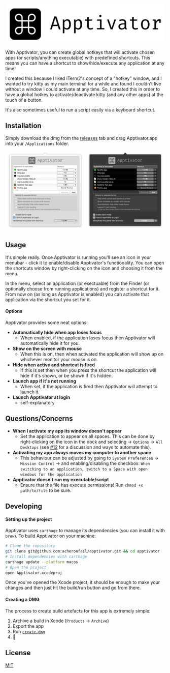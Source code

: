 ![Apptivator Banner](./Resources/banner.png)

With Apptivator, you can create global hotkeys that will activate chosen apps (or scripts/anything executable) with predefined shortcuts. This means you can have a shortcut to show/hide/execute any application at any time!

I created this because I liked iTerm2's concept of a "hotkey" window, and I wanted to try kitty as my main terminal for a while and found I couldn't live without a window I could activate at any time. So, I created this in order to have a global hotkey to activate/deactivate kitty (and any other apps) at the touch of a button.

It's also sometimes useful to run a script easily via a keyboard shortcut.

## Installation

Simply download the dmg from the [releases](https://github.com/acheronfail/apptivator/releases) tab and drag Apptivator.app into your `/Applications` folder.

![screenshot of apptivator](./Resources/demo.png)

## Usage

It's simple really. Once Apptivator is running you'll see an icon in your menubar - click it to enable/disable Apptivator's functionality. You can open the shortcuts window by right-clicking on the icon and choosing it from the menu.

In the menu, select an application (or exectuable) from the Finder (or optionally choose from running applications) and register a shortcut for it. From now on (as long as Apptivator is enabled) you can activate that application via the shortcut you set for it.

#### Options

Apptivator provides some neat options:

* **Automatically hide when app loses focus**
	- When enabled, if the application loses focus then Apptivator will automatically hide it for you.
* **Show on the screen with mouse**
	- When this is on, then when activated the application will show up on whichever monitor your mouse is on.
* **Hide when active and shortcut is fired**
	- If this is set then when you press the shortcut the application will hide if it's shown, or be shown if it's hidden.
* **Launch app if it's not running**
	- When set, if the application is fired then Apptivator will attempt to launch it.
* **Launch Apptivator at login**
	- self-explanatory

## Questions/Concerns

* **When I activate my app its window doesn't appear**
	- Set the application to appear on all spaces. This can be done by right-clicking on the icon in the dock and selecting -> `Options` -> `All Desktops` (see [#12](https://github.com/acheronfail/apptivator/issues/12#issuecomment-370787813) for a discussion and ways to automate this).
* **Activating my app always moves my computer to another space**
	- This behaviour can be adjusted by going to `System Preferences` -> `Mission Control` -> and enabling/disabling the checkbox: `When switching to an application, switch to a Space with open windows for the application`
* **Apptivator doesn't run my executable/script**
	- Ensure that the file has execute permissions! Run `chmod +x path/to/file` to be sure.

## Developing

#### Setting up the project

Apptivator uses `carthage` to manage its dependencies (you can install it with `brew`). To build Apptivator on your machine:

```bash
# Clone the repository
git clone git@github.com:acheronfail/apptivator.git && cd apptivator
# Install dependencies with carthage
carthage update --platform macos
# Open the project
open Apptivator.xcodeproj
```

Once you've opened the Xcode project, it should be enough to make your changes and then just hit the build/run button and go from there.

#### Creating a DMG

The process to create build artefacts for this app is extremely simple:

1. Archive a build in Xcode (`Products` -> `Archive`)
2. Export the app
3. Run [`create-dmg`](https://github.com/sindresorhus/create-dmg)
4. 🎉

## License

[MIT](./LICENSE)
